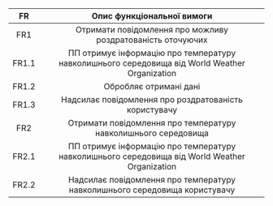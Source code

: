 |  FR   |                                  Опис функціональної вимоги                                   |
| :---: | :-------------------------------------------------------------------------------------------: |
|  FR1  |                  Отримати повідомлення про можливу роздратованість оточуючих                  |
| FR1.1 | ПП отримує інформацію про температуру навколишнього середовища від World Weather Organization |
| FR1.2 |                                    Обробляє отримані дані                                     |
| FR1.3 |                     Надсилає повідомлення про роздратованість користувачу                     |
|  FR2  |                Отримати повідомлення про температуру навколишнього середовища                 |
| FR2.1 | ПП отримує інформацію про температуру навколишнього середовища від World Weather Organization |
| FR2.2 |          Надсилає повідомлення про температуру навколишнього середовища користувачу           |
